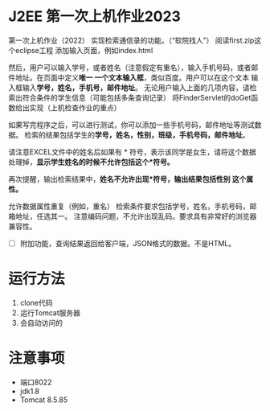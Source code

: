# J2EE 第一次上机作业2023
第一次上机作业（2022）
实现检索通信录的功能。（“软院找人”）
阅读first.zip这个eclipse工程
添加输入页面，例如index.html

然后，用户可以输入学号，或者姓名（注意假定有重名），输入手机号码，或者邮件地址。在页面中定义**唯一 一个文本输入框**，类似百度。用户可以在这个文本 输入框输入**学号，姓名，手机号，邮件地址**。
无论用户输入上面的几项内容，请检索出符合条件的学生信息（可能包括多条查询记录）
将FinderServlet的doGet函数给出实现（上机检查作业的重点）

如果写完程序之后，可以进行测试，你可以添加一些手机号码，邮件地址等测试数据。
检索的结果包括学生的**学号，姓名，性别，班级，手机号码，邮件地址**。

请注意EXCEL文件中的姓名后如果有 * 符号，表示该同学是女生，请将这个数据处理掉，**显示学生姓名的时候不允许包括这个*符号。**

再次提醒，输出检索结果中，**姓名不允许出现*符号，输出结果包括性别 这个属性。**

允许数据属性重复（例如，重名）
检索条件要求包括学号，姓名，手机号码，邮箱地址，任选其一。
注意编码问题，不允许出现乱码。要求具有非常好的浏览器兼容性。

* [ ] 附加功能，查询结果返回给客户端，JSON格式的数据。不是HTML。

# 运行方法
1. clone代码
2. 运行Tomcat服务器
3. 会自动访问的

# 注意事项
* 端口8022
* jdk1.8
* Tomcat 8.5.85




